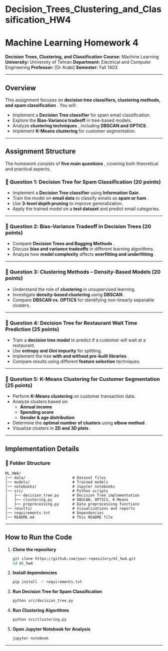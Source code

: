# Decision_Trees_Clustering_and_Classification_HW4

# **Machine Learning Homework 4**

**Decision Trees, Clustering, and Classification**
**Course:** Machine Learning
**University:** University of Tehran
 **Department:** Electrical and Computer Engineering
 **Professor:** [Dr Arabi]
 **Semester:** Fall 1403

---

## **Overview**

This assignment focuses on  **decision tree classifiers, clustering methods, and spam classification** . You will:

* Implement a **Decision Tree classifier** for spam email classification.
* Explore the **Bias-Variance tradeoff** in tree-based models.
* Analyze  **clustering techniques** , including  **DBSCAN and OPTICS** .
* Implement **K-Means clustering** for customer segmentation.

---

## **Assignment Structure**

The homework consists of  **five main questions** , covering both theoretical and practical aspects.

### **📌 Question 1: Decision Tree for Spam Classification (20 points)**

* Implement a **Decision Tree classifier** using  **Information Gain** .
* Train the model on **email data** to classify emails as  **spam or ham** .
* Use **3-level depth pruning** to improve generalization.
* Apply the trained model on a **test dataset** and predict email categories.

---

### **📌 Question 2: Bias-Variance Tradeoff in Decision Trees (20 points)**

* Compare  **Decision Trees and Bagging Methods** .
* Discuss **bias and variance tradeoffs** in different learning algorithms.
* Analyze how **model complexity** affects  **overfitting and underfitting** .

---

### **📌 Question 3: Clustering Methods – Density-Based Models (20 points)**

* Understand the role of **clustering** in unsupervised learning.
* Investigate **density-based clustering** using  **DBSCAN** .
* Compare **DBSCAN vs. OPTICS** for identifying non-linearly separable clusters.

---

### **📌 Question 4: Decision Tree for Restaurant Wait Time Prediction (25 points)**

* Train a **decision tree model** to predict if a customer will wait at a restaurant.
* Use **entropy and Gini impurity** for splitting.
* Implement the tree  **with and without pre-built libraries** .
* Compare results using different **feature selection** techniques.

---

### **📌 Question 5: K-Means Clustering for Customer Segmentation (25 points)**

* Perform **K-Means clustering** on customer transaction data.
* Analyze clusters based on:
  * **Annual income**
  * **Spending score**
  * **Gender & age distribution**
* Determine the **optimal number of clusters** using  **elbow method** .
* Visualize clusters in  **2D and 3D plots** .

---

## **Implementation Details**

### **📂 Folder Structure**

```
ML_HW4/
│── data/                     # Dataset files
│── models/                   # Trained models
│── notebooks/                # Jupyter notebooks
│── src/                      # Python scripts
│   ├── decision_tree.py      # Decision Tree implementation
│   ├── clustering.py         # DBSCAN, OPTICS, K-Means
│   ├── preprocessing.py      # Data preprocessing functions
│── results/                  # Visualizations and reports
│── requirements.txt          # Dependencies
│── README.md                 # This README file
```

---

## **How to Run the Code**

1. **Clone the repository**
   ```bash
   git clone https://github.com/your-repository/ml_hw4.git
   cd ml_hw4
   ```
2. **Install dependencies**
   ```bash
   pip install -r requirements.txt
   ```
3. **Run Decision Tree for Spam Classification**
   ```bash
   python src/decision_tree.py
   ```
4. **Run Clustering Algorithms**
   ```bash
   python src/clustering.py
   ```
5. **Open Jupyter Notebook for Analysis**
   ```bash
   jupyter notebook
   ```

---

|  |  |
| - | - |
